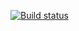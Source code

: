[![Build status](https://ci.appveyor.com/api/projects/status/j7akdd81sjky2p6f?svg=true)](https://ci.appveyor.com/project/inessashuvalova/event-hw)
